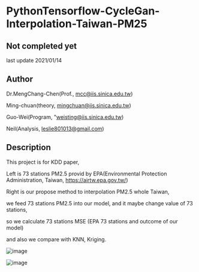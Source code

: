 # PythonTensorflow-CycleGan-Interpolation-Taiwan-PM25

## Not completed yet

last update 2021/01/14

## Author

Dr.MengChang-Chen(Prof., mcc@iis.sinica.edu.tw)

Ming-chuan(theory, mingchuan@iis.sinica.edu.tw)

Guo-Wei(Program, "weisting@iis.sinica.edu.tw) 

Neil(Analysis, leslie801013@gmail.com)

## Description
This project is for KDD paper,

Left is 73 stations PM2.5 provid by EPA(Environmental Protection Administration, Taiwan, https://airtw.epa.gov.tw/)

Right is our propose method to interpolation PM2.5 whole Taiwan, 

we feed 73 stations PM2.5 into our model, and it maybe change value of 73 stations,

so we calculate 73 stations MSE (EPA 73 stations and outcome of our model)

and also we compare with KNN, Kriging.

![image](https://github.com/weisting-kw/PythonTensorflow-CycleGan-Interpolation-Taiwan-PM25/blob/main/example.png)

![image](https://github.com/weisting-kw/PythonTensorflow-CycleGan-Interpolation-Taiwan-PM25/blob/main/example2.jpg)
